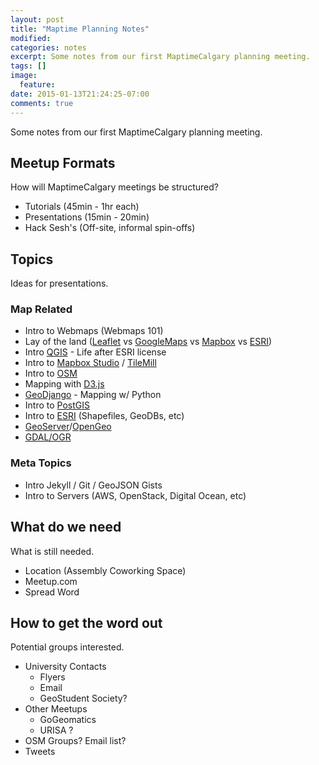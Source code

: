 ```yaml
---
layout: post
title: "Maptime Planning Notes"
modified:
categories: notes
excerpt: Some notes from our first MaptimeCalgary planning meeting.
tags: []
image:
  feature:
date: 2015-01-13T21:24:25-07:00
comments: true
---
```


Some notes from our first MaptimeCalgary planning meeting.

## Meetup Formats

How will MaptimeCalgary meetings be structured?

- Tutorials (45min - 1hr each)
- Presentations (15min - 20min)
- Hack Sesh's (Off-site, informal spin-offs)

## Topics

Ideas for presentations.

### Map Related
- Intro to Webmaps (Webmaps 101)
- Lay of the land ([Leaflet](http://leafletjs.com) vs [GoogleMaps](https://developers.google.com/maps/) vs [Mapbox](https://www.mapbox.com/developers/api/) vs [ESRI](http://www.esri.com/software/arcgis/arcgisonline))
- Intro [QGIS](http://www.qgis.org/en/site/) - Life after ESRI license
- Intro to [Mapbox Studio](https://www.mapbox.com/mapbox-studio/) / [TileMill](https://www.mapbox.com/tilemill/)
- Intro to [OSM](http://www.openstreetmap.org/)
- Mapping with [D3.js](http://d3js.org/)
- [GeoDjango](http://geodjango.org/) - Mapping w/ Python
- Intro to [PostGIS](http://postgis.net/)
- Intro to [ESRI](http://www.esri.com/) (Shapefiles, GeoDBs, etc)
- [GeoServer](http://geoserver.org/)/[OpenGeo](http://boundlessgeo.com/solutions/opengeo-suite/)
- [GDAL/OGR](http://www.gdal.org/)

### Meta Topics
- Intro Jekyll / Git / GeoJSON Gists
- Intro to Servers (AWS, OpenStack, Digital Ocean, etc)

## What do we need

What is still needed.

- Location (Assembly Coworking Space)
- Meetup.com
- Spread Word

## How to get the word out

Potential groups interested.

- University Contacts
  - Flyers
  - Email
  - GeoStudent Society?
- Other Meetups
  - GoGeomatics
  - URISA ?
- OSM Groups? Email list?
- Tweets

